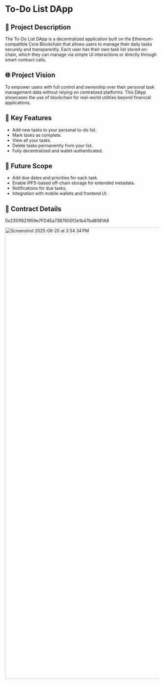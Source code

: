 # To-Do List DApp

## 📝 Project Description

The To-Do List DApp is a decentralized application built on the Ethereum-compatible Core Blockchain that allows users to manage their daily tasks securely and transparently. Each user has their own task list stored on-chain, which they can manage via simple UI interactions or directly through smart contract calls.

## 🌐 Project Vision

To empower users with full control and ownership over their personal task management data without relying on centralized platforms. This DApp showcases the use of blockchain for real-world utilities beyond financial applications.

## 🚀 Key Features

- Add new tasks to your personal to-do list.
- Mark tasks as complete.
- View all your tasks.
- Delete tasks permanently from your list.
- Fully decentralized and wallet-authenticated.

## 🔭 Future Scope

- Add due dates and priorities for each task.
- Enable IPFS-based off-chain storage for extended metadata.
- Notifications for due tasks.
- Integration with mobile wallets and frontend UI.

## 📜 Contract Details

0x2351f821959e7FD4Ea73B7600f2e1b47bd8081A8


<img width="1473" alt="Screenshot 2025-06-20 at 3 54 34 PM" src="https://github.com/user-attachments/assets/bae0d2df-074d-458b-96d4-4d0cb339fccc" />


